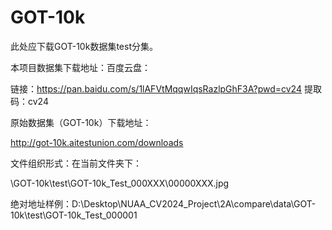 #  GOT-10k

此处应下载GOT-10k数据集test分集。



本项目数据集下载地址：百度云盘：

链接：https://pan.baidu.com/s/1lAFVtMqqwIqsRazlpGhF3A?pwd=cv24 
提取码：cv24



原始数据集（GOT-10k）下载地址：

http://got-10k.aitestunion.com/downloads



文件组织形式：在当前文件夹下：

\GOT-10k\test\GOT-10k_Test_000XXX\00000XXX.jpg

绝对地址样例：D:\Desktop\NUAA_CV2024_Project\2A\compare\data\GOT-10k\test\GOT-10k_Test_000001